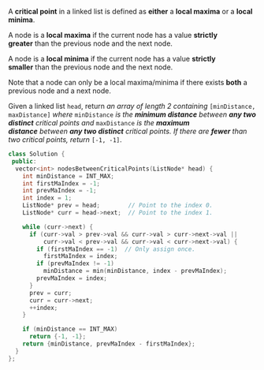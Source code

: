 A **critical point** in a linked list is defined as **either** a **local maxima** or a **local minima**.

A node is a **local maxima** if the current node has a value **strictly greater** than the previous node and the next node.

A node is a **local minima** if the current node has a value **strictly smaller** than the previous node and the next node.

Note that a node can only be a local maxima/minima if there exists **both** a previous node and a next node.

Given a linked list `head`, return _an array of length 2 containing_ `[minDistance, maxDistance]` _where_ `minDistance` _is the **minimum distance** between **any two distinct** critical points and_ `maxDistance` _is the **maximum distance** between **any two distinct** critical points. If there are **fewer** than two critical points, return_ `[-1, -1]`.

```cpp
class Solution {
 public:
  vector<int> nodesBetweenCriticalPoints(ListNode* head) {
    int minDistance = INT_MAX;
    int firstMaIndex = -1;
    int prevMaIndex = -1;
    int index = 1;
    ListNode* prev = head;        // Point to the index 0.
    ListNode* curr = head->next;  // Point to the index 1.

    while (curr->next) {
      if (curr->val > prev->val && curr->val > curr->next->val ||
          curr->val < prev->val && curr->val < curr->next->val) {
        if (firstMaIndex == -1)  // Only assign once.
          firstMaIndex = index;
        if (prevMaIndex != -1)
          minDistance = min(minDistance, index - prevMaIndex);
        prevMaIndex = index;
      }
      prev = curr;
      curr = curr->next;
      ++index;
    }

    if (minDistance == INT_MAX)
      return {-1, -1};
    return {minDistance, prevMaIndex - firstMaIndex};
  }
};
```